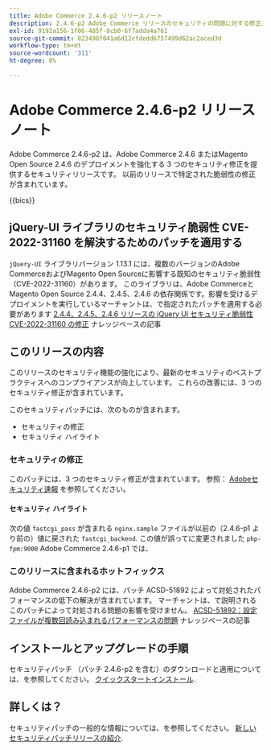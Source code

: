 ```yaml
---
title: Adobe Commerce 2.4.6-p2 リリースノート
description: 2.4.6-p2 Adobe Commerce リリースのセキュリティの問題に対する修正点について説明します。
exl-id: 9192a156-1f06-485f-8cb0-6f7adda4a761
source-git-commit: 823498f041a6d12cfdedd6757499d62ac2aced3d
workflow-type: tm+mt
source-wordcount: '311'
ht-degree: 0%

---
```


# Adobe Commerce 2.4.6-p2 リリースノート

Adobe Commerce 2.4.6-p2 は、Adobe Commerce 2.4.6 またはMagento Open Source 2.4.6 のデプロイメントを強化する 3 つのセキュリティ修正を提供するセキュリティリリースです。 以前のリリースで特定された脆弱性の修正が含まれています。

{{bics}}

## jQuery-UI ライブラリのセキュリティ脆弱性 CVE-2022-31160 を解決するためのパッチを適用する

`jQuery-UI` ライブラリバージョン 1.13.1 には、複数のバージョンのAdobe CommerceおよびMagento Open Sourceに影響する既知のセキュリティ脆弱性（CVE-2022-31160）があります。 このライブラリは、Adobe CommerceとMagento Open Source 2.4.4、2.4.5、2.4.6 の依存関係です。影響を受けるデプロイメントを実行しているマーチャントは、で指定されたパッチを適用する必要があります [2.4.4、2.4.5、2.4.6 リリースの jQuery UI セキュリティ脆弱性 CVE-2022-31160 の修正](https://experienceleague.adobe.com/docs/commerce-knowledge-base/kb/troubleshooting/known-issues-patches-attached/jquery-cve-2022-31160-fix-2.4.4-2.4.5-2.4.6.html) ナレッジベースの記事

## このリリースの内容

このリリースのセキュリティ機能の強化により、最新のセキュリティのベストプラクティスへのコンプライアンスが向上しています。 これらの改善には、3 つのセキュリティ修正が含まれています。

このセキュリティパッチには、次のものが含まれます。

* セキュリティの修正
* セキュリティ ハイライト

### セキュリティの修正

このパッチには、3 つのセキュリティ修正が含まれています。 参照： [Adobeセキュリティ速報](https://helpx.adobe.com/security/products/magento/apsb23-42.html) を参照してください。


#### セキュリティ ハイライト

次の値 `fastcgi_pass` が含まれる `nginx.sample` ファイルが以前の（2.4.6-p1 より前の）値に戻された `fastcgi_backend`. この値が誤ってに変更されました `php-fpm:9000` Adobe Commerce 2.4.6-p1 では、

### このリリースに含まれるホットフィックス

Adobe Commerce 2.4.6-p2 には、パッチ ACSD-51892 によって対処されたパフォーマンスの低下の解決が含まれています。 マーチャントは、で説明されるこのパッチによって対処される問題の影響を受けません。 [ACSD-51892：設定ファイルが複数回読み込まれるパフォーマンスの問題](https://experienceleague.adobe.com/docs/commerce-knowledge-base/kb/support-tools/patches/v1-1-33/acsd-51892-performance-issue-where-config-files-load-multiple-times.html) ナレッジベースの記事


## インストールとアップグレードの手順

セキュリティパッチ （パッチ 2.4.6-p2 を含む）のダウンロードと適用については、を参照してください。 [クイックスタートインストール](../../../installation/composer.md).

## 詳しくは？

セキュリティパッチの一般的な情報については、を参照してください。 [新しいセキュリティパッチリリースの紹介](https://community.magento.com/t5/Magento-DevBlog/Introducing-the-New-Security-Patch-Release/ba-p/141287).
